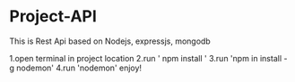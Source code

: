 # Project-API
This is Rest Api based on Nodejs, expressjs, mongodb 

1.open terminal in project location
2.run ' npm install '
3.run 'npm in install -g nodemon'
4.run 'nodemon' 
enjoy!
